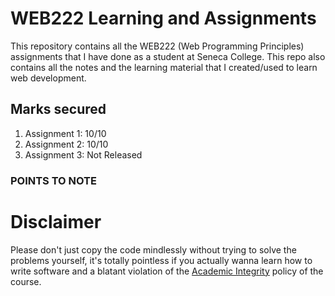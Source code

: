 # WEB222 Learning and Assignments
This repository contains all the WEB222 (Web Programming Principles) assignments that I have done as a student at Seneca College. This repo also contains all the notes and the learning material that I created/used to learn web development.

## Marks secured
1. Assignment 1: 10/10
2. Assignment 2: 10/10
3. Assignment 3: Not Released

### POINTS TO NOTE

# Disclaimer
Please don't just copy the code mindlessly without trying to solve the problems yourself, it's totally pointless if you actually wanna learn how to write software and a blatant violation of the [Academic Integrity](https://www.senecacollege.ca/about/policies/academic-integrity-policy.html) policy of the course.
